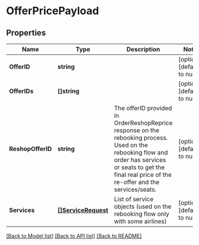 # OfferPricePayload

## Properties
Name | Type | Description | Notes
------------ | ------------- | ------------- | -------------
**OfferID** | **string** |  | [optional] [default to null]
**OfferIDs** | **[]string** |  | [optional] [default to null]
**ReshopOfferID** | **string** | The offerID provided in OrderReshopReprice response on the rebooking process. Used on the rebooking flow and order has services or seats to get the final real price of the re-offer and the services/seats. | [optional] [default to null]
**Services** | [**[]ServiceRequest**](ServiceRequest.md) | List of service objects (used on the rebooking flow only with some airlines) | [optional] [default to null]

[[Back to Model list]](../README.md#documentation-for-models) [[Back to API list]](../README.md#documentation-for-api-endpoints) [[Back to README]](../README.md)


